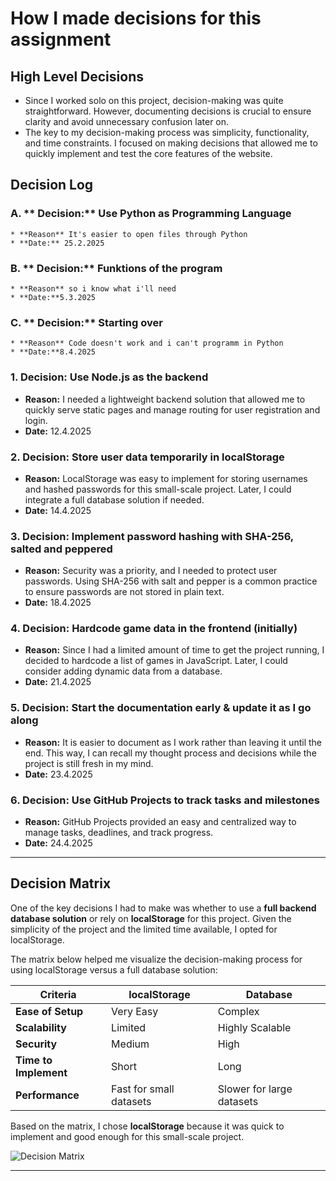 # How I made decisions for this assignment

## High Level Decisions
* Since I worked solo on this project, decision-making was quite straightforward. However, documenting decisions is crucial to ensure clarity and avoid unnecessary confusion later on.
* The key to my decision-making process was simplicity, functionality, and time constraints. I focused on making decisions that allowed me to quickly implement and test the core features of the website.

## Decision Log

### A. ** Decision:** Use Python as Programming Language
	* **Reason** It's easier to open files through Python
	* **Date:** 25.2.2025

### B. ** Decision:** Funktions of the program
	* **Reason** so i know what i'll need
	* **Date:**5.3.2025
### C. ** Decision:** Starting over
	* **Reason** Code doesn't work and i can't programm in Python
	* **Date:**8.4.2025

### 1. **Decision:** Use **Node.js** as the backend
   * **Reason:** I needed a lightweight backend solution that allowed me to quickly serve static pages and manage routing for user registration and login.
   * **Date:** 12.4.2025

### 2. **Decision:** Store user data temporarily in **localStorage**
   * **Reason:** LocalStorage was easy to implement for storing usernames and hashed passwords for this small-scale project. Later, I could integrate a full database solution if needed.
   * **Date:** 14.4.2025

### 3. **Decision:** Implement password **hashing** with **SHA-256**, **salted** and **peppered**
   * **Reason:** Security was a priority, and I needed to protect user passwords. Using SHA-256 with salt and pepper is a common practice to ensure passwords are not stored in plain text.
   * **Date:** 18.4.2025

### 4. **Decision:** Hardcode game data in the frontend (initially)
   * **Reason:** Since I had a limited amount of time to get the project running, I decided to hardcode a list of games in JavaScript. Later, I could consider adding dynamic data from a database.
   * **Date:** 21.4.2025

### 5. **Decision:** Start the documentation early & update it as I go along
   * **Reason:** It is easier to document as I work rather than leaving it until the end. This way, I can recall my thought process and decisions while the project is still fresh in my mind.
   * **Date:** 23.4.2025

### 6. **Decision:** Use **GitHub Projects** to track tasks and milestones
   * **Reason:** GitHub Projects provided an easy and centralized way to manage tasks, deadlines, and track progress.
   * **Date:** 24.4.2025

---

## Decision Matrix
One of the key decisions I had to make was whether to use a **full backend database solution** or rely on **localStorage** for this project. Given the simplicity of the project and the limited time available, I opted for localStorage.

The matrix below helped me visualize the decision-making process for using localStorage versus a full database solution:

| **Criteria**                | **localStorage** | **Database**  |
|-----------------------------|------------------|---------------|
| **Ease of Setup**            | Very Easy        | Complex       |
| **Scalability**              | Limited          | Highly Scalable|
| **Security**                 | Medium           | High          |
| **Time to Implement**        | Short            | Long          |
| **Performance**              | Fast for small datasets | Slower for large datasets |

Based on the matrix, I chose **localStorage** because it was quick to implement and good enough for this small-scale project.

![Decision Matrix][decide01]

---

[decide01]: ../02_resources/images/decide-decisionmatrix.JPG
